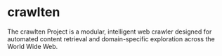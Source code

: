 # crawlten
The crawlten Project is a modular, intelligent web crawler designed for automated content retrieval and domain-specific exploration across the World Wide Web.
